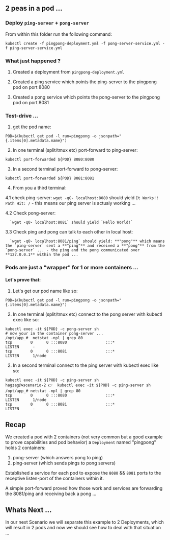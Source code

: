 ## 2 peas in a pod ...

### Deploy `ping-server` + `pong-server`

From within this folder run the following command:

```shell
kubectl create -f pingpong-deployment.yml -f pong-server-service.yml -f ping-server-service.yml
```

### What just happened ?

1. Created a deployment from `pingpong-deployment.yml`

2. Created a ping service which points the ping-server to the pingpong pod on port 8080

3. Created a pong service which points the pong-server to the pingpong pod on port 8081

### Test-drive ...

1. get the pod name:
  ```shell
  POD=$(kubectl get pod -l run=pingpong -o jsonpath="{.items[0].metadata.name}")
  ```

2. In one terminal (split/tmux etc) port-forward to ping-server:

  ```shell
  kubectl port-forwarded ${POD} 8080:8080
  ```

3. In a second terminal port-forward to pong-server:

  ```shell
  kubectl port-forwarded ${POD} 8081:8081
  ```

4. From you a third terminal:

  4.1 check ping-server:
      `wget -qO- localhost:8080` should yield `It Works!! Path Hit: /` - this means our ping server is actualy working ...

  4.2 Check pong-server:

      `wget -qO- localhost:8081` should yield `Hello World!`

  3.3 Check ping and pong can talk to each other in local host:

      `wget -qO- localhost:8081/ping` should yield: **"pong"** which means the `ping-server` sent a **"ping"** and received a **"pong"** from the `pong-server` ... - the ping and the pong communicated over **127.0.0.1** within the pod ...

### Pods are just a "wrapper" for 1 or more containers ...
#### Let's prove that:

1. Let's get our pod name like so:
```shell
POD=$(kubectl get pod -l run=pingpong -o jsonpath="{.items[0].metadata.name}")
```

2. In one terminal (split/tmux etc) connect to the pong server with kubectl exec like so:

  ```shell
  kubectl exec -it ${POD} -c pong-server sh
  # now your in the container pong-server ...
  /opt/app_#  netstat -npl | grep 80
tcp        0      0 :::8080                 :::*                    LISTEN      -
tcp        0      0 :::8081                 :::*                    LISTEN      1/node

  ```
2. In a second terminal connect to the ping server with kubectl exec like so:
  ```shell
  kubectl exec -it ${POD} -c ping-server sh
  hagzag@🌀scenario-2 👉  kubectl exec -it ${POD} -c ping-server sh
/opt/app_# netstat -npl | grep 80
tcp        0      0 :::8080                 :::*                    LISTEN      1/node
tcp        0      0 :::8081                 :::*                    LISTEN      -
  ```

## Recap

We created a pod with 2 containers (not very common but a good example to prove capabilities and pod behavior) a `Deployment` named "pingpong" holds 2 containers:
1. pong-server (which answers pong to ping)
2. ping-server (which sends pings to pong servers)

Established a service for each pod to expose the `8080` && `8081` ports to the receptive listen-port of the containers within it.

A simple port-forward proved how those work and services are forwarding the 8081/ping and receiving back a pong ...

## Whats Next ...
In our next Scenario we will separate this example to 2 Deployments, which will result in 2 pods and now we should see how to deal with that situation ...
